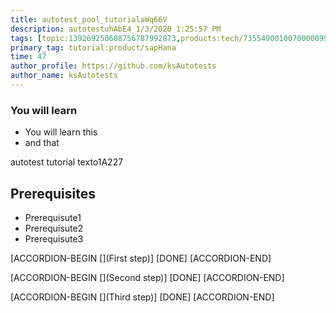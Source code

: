 ```yaml
---
title: autotest_pool_tutorialaWq66V
description: autotestuhAbE4_1/3/2020 1:25:57 PM
tags: [topic:139269250608756787992873,products:tech/73554900100700000996,tutorial:experience/advanced]
primary_tag: tutorial:product/sapHana
time: 47
author_profile: https://github.com/ksAutotests
author_name: ksAutotests
---
```

### You will learn
- You will learn this
- and that

autotest tutorial texto1A227

## Prerequisites
- Prerequisute1
- Prerequisute2
- Prerequisute3

[ACCORDION-BEGIN [](First step)]
[DONE]
[ACCORDION-END]

[ACCORDION-BEGIN [](Second step)]
[DONE]
[ACCORDION-END]

[ACCORDION-BEGIN [](Third step)]
[DONE]
[ACCORDION-END]

